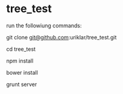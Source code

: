 tree_test
=========

run the followiung commands: 

git clone git@github.com:uriklar/tree_test.git

cd tree_test

npm install

bower install

grunt server
